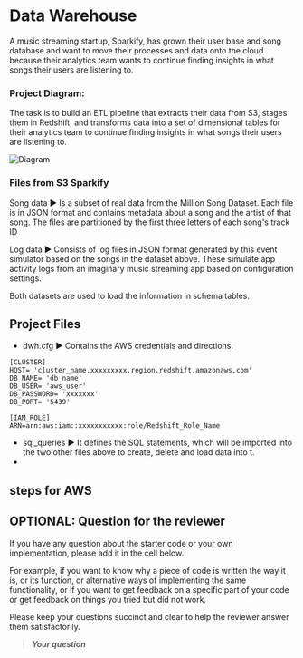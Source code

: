 # Data Warehouse

A music streaming startup, Sparkify, has grown their user base and song database and want to move their processes and data onto the cloud because their analytics team wants to continue finding insights in what songs their users are listening to.

### Project Diagram:

The task is to build an ETL pipeline that extracts their data from S3, stages them in Redshift, and transforms data into a set of dimensional tables for their analytics team to continue finding insights in what songs their users are listening to.

![Diagram](Data_Werehouse.jpg)

### Files from S3 Sparkify

Song data ► Is a subset of real data from the Million Song Dataset. Each file is in JSON format and contains metadata about a song and the artist of that song. The files are partitioned by the first three letters of each song's track ID

Log data ► Consists of log files in JSON format generated by this event simulator based on the songs in the dataset above. These simulate app activity logs from an imaginary music streaming app based on configuration settings.

Both datasets are used to load the information in schema tables.

## Project Files

* dwh.cfg ► Contains the AWS credentials and directions.

``` 
[CLUSTER]
HOST= 'cluster_name.xxxxxxxxx.region.redshift.amazonaws.com'
DB_NAME= 'db_name'
DB_USER= 'aws_user'
DB_PASSWORD= 'xxxxxxx'
DB_PORT= '5439'

[IAM_ROLE]
ARN=arn:aws:iam::xxxxxxxxxxx:role/Redshift_Role_Name
```

* sql_queries ► It defines the SQL statements, which will be imported into the two other files above to create, delete and load data into t.
* 

## steps for AWS






## OPTIONAL: Question for the reviewer
 
If you have any question about the starter code or your own implementation, please add it in the cell below. 

For example, if you want to know why a piece of code is written the way it is, or its function, or alternative ways of implementing the same functionality, or if you want to get feedback on a specific part of your code or get feedback on things you tried but did not work.

Please keep your questions succinct and clear to help the reviewer answer them satisfactorily. 

> **_Your question_**